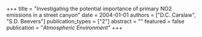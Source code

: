 +++
title = "Investigating the potential importance of primary NO2 emissions in a street canyon"
date = 2004-01-01
authors = ["D.C. Carslaw", "S.D. Beevers"]
publication_types = ["2"]
abstract = ""
featured = false
publication = "*Atmospheric Environment*"
+++

